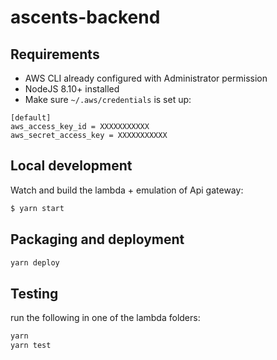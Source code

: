 # ascents-backend

## Requirements

* AWS CLI already configured with Administrator permission
* NodeJS 8.10+ installed
* Make sure `~/.aws/credentials` is set up: 

```
[default]
aws_access_key_id = XXXXXXXXXXX
aws_secret_access_key = XXXXXXXXXXX
```

## Local development

Watch and build the lambda + emulation of Api gateway:

```bash
$ yarn start
```

## Packaging and deployment

```bash
yarn deploy
```

## Testing

run the following in one of the lambda folders:

```bash
yarn
yarn test
```
